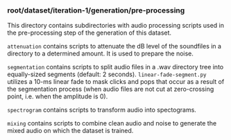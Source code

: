 ### root/dataset/iteration-1/generation/pre-processing



This directory contains subdirectories with audio processing scripts used in the pre-processing step of the generation of this dataset.



`attenuation`  contains scripts to attenuate the dB level of the soundfiles in a directory to a determined amount. It is used to prepare the noise.



`segmentation` contains scripts to split audio files in a .wav directory tree into equally-sized segments (default: 2 seconds). `linear-fade-segment.py` utilizes a 10-ms linear fade to mask clicks and pops that occur as a result of the segmentation process (when audio files are not cut at zero-crossing point, i.e. when the amplitude is 0).



`spectrogram` contains scripts to transform audio into spectograms.



`mixing` contains scripts to combine clean audio and noise to generate the mixed audio on which the dataset is trained.